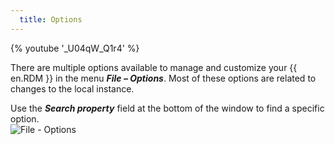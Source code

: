 ```yaml
---
  title: Options
---
```

{% youtube '_U04qW_Q1r4' %}  

There are multiple options available to manage and customize your {{ en.RDM }} in the menu ***File – Options***. Most of these options are related to changes to the local instance.  

Use the ***Search property*** field at the bottom of the window to find a specific option.  
![File - Options](https://webdevolutions.azureedge.net/docs/en/rdm/windows/clip11282.png) 
